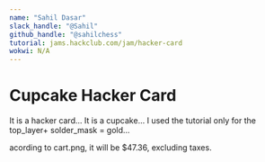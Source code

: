 ```yaml
---
name: "Sahil Dasar"
slack_handle: "@Sahil"
github_handle: "@sahilchess"
tutorial: jams.hackclub.com/jam/hacker-card
wokwi: N/A
---
```


# Cupcake Hacker Card

<!-- Describe your board in 2-3 sentences. What are you making? What will it do? -->

It is a hacker card... It is a cupcake... I used the tutorial only for the top_layer+ solder_mask = gold...

<!-- How much is it going to cost? -->

acording to cart.png, it will be $47.36, excluding taxes.

<!-- Tell us a little bit about your design process. What were some challenges? What helped? ***Totally optional*** -->
